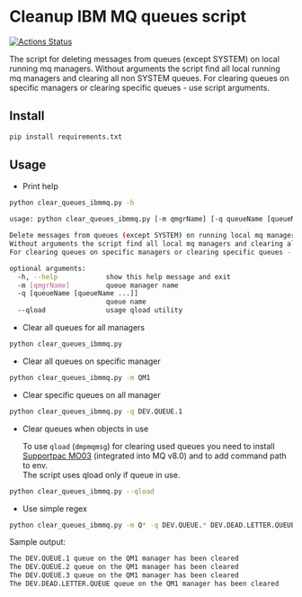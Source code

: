 # Cleanup IBM MQ queues script

[![Actions Status](https://github.com/woblerr/clear-queues-ibmmq/workflows/GitHub%20CI/badge.svg)](https://github.com/woblerr/clear-queues-ibmmq/actions)

The script for deleting messages from queues (except SYSTEM) on local running mq managers.
Without arguments the script find all local running mq managers and clearing all non SYSTEM queues.
For clearing queues on specific managers or clearing specific queues - use script arguments.

## Install

```bash
pip install requirements.txt
```

## Usage

* Print help

```bash
python clear_queues_ibmmq.py -h

usage: python clear_queues_ibmmq.py [-m qmgrName] [-q queueName [queueName ...]] --qload

Delete messages from queues (except SYSTEM) on running local mq managers.
Without arguments the script find all local mq managers and clearing all non SYSTEM queues.
For clearing queues on specific managers or clearing specific queues - use script arguments.

optional arguments:
  -h, --help            show this help message and exit
  -m [qmgrName]         queue manager name
  -q [queueName [queueName ...]]
                        queue name
  --qload               usage qload utility
```

* Clear all queues for all managers

```bash
python clear_queues_ibmmq.py
```

* Clear all queues on specific manager

```bash
python clear_queues_ibmmq.py -m QM1
```

* Clear specific queues on all manager

```bash
python clear_queues_ibmmq.py -q DEV.QUEUE.1
```

* Clear queues when objects in use

    To use `qload` (`dmpmqmsg`) for clearing used queues you need to install [Supportpac MO03](https://www.ibm.com/support/pages/withdrawn-mo03-websphere-mq-queue-load-unload-utility) (integrated into MQ v8.0)  and  to add command path to env.\
    The script uses qload only if queue in use.

```bash
python clear_queues_ibmmq.py --qload
```

* Use simple regex

```bash
python clear_queues_ibmmq.py -m Q* -q DEV.QUEUE.* DEV.DEAD.LETTER.QUEUE
```

Sample output:

```bash
The DEV.QUEUE.1 queue on the QM1 manager has been cleared
The DEV.QUEUE.2 queue on the QM1 manager has been cleared
The DEV.QUEUE.3 queue on the QM1 manager has been cleared
The DEV.DEAD.LETTER.QUEUE queue on the QM1 manager has been cleared
```
